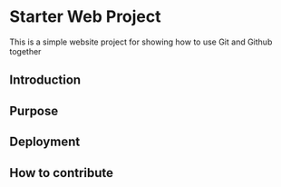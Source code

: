 # Starter Web Project

This is a simple website project for showing how to use Git and Github together
## Introduction

## Purpose

## Deployment

## How to contribute